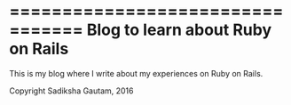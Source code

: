 =================================
Blog to learn about Ruby on Rails
=================================

This is my blog where I write about my experiences on Ruby on Rails.

Copyright Sadiksha Gautam, 2016
